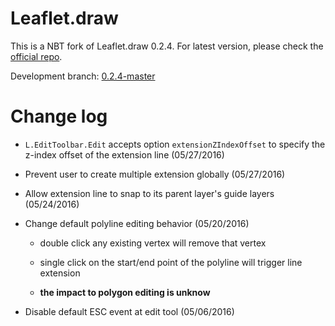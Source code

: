 # Leaflet.draw

This is a NBT fork of Leaflet.draw 0.2.4. For latest version, please check the [official repo](https://github.com/Leaflet/Leaflet.draw).

Development branch: [0.2.4-master](https://github.com/NBTSolutions/Leaflet.draw/tree/0.2.4-master)

# Change log

* `L.EditToolbar.Edit` accepts option `extensionZIndexOffset` to specify the z-index offset of the extension line (05/27/2016)

* Prevent user to create multiple extension globally (05/27/2016)

* Allow extension line to snap to its parent layer's guide layers (05/24/2016)

* Change default polyline editing behavior (05/20/2016)

  * double click any existing vertex will remove that vertex

  * single click on the start/end point of the polyline will trigger line extension

  * **the impact to polygon editing is unknow**

* Disable default ESC event at edit tool (05/06/2016)
